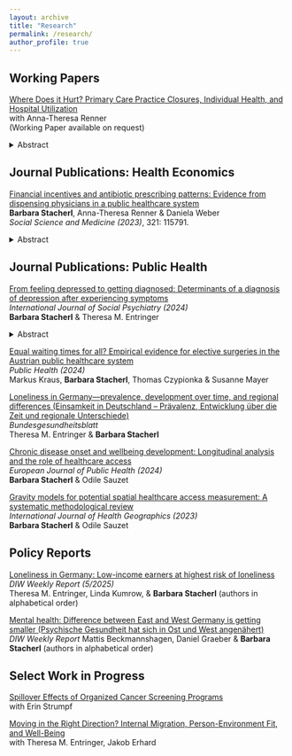 ```yaml
---
layout: archive
title: "Research"
permalink: /research/
author_profile: true
---
```


## Working Papers

<u>Where Does it Hurt? Primary Care Practice Closures, Individual Health, and Hospital Utilization</u> \
with Anna-Theresa Renner \
(Working Paper available on request)

<details>
<summary>Abstract</summary>
<br>
In this paper we study the implications of local practice closures in Germany on the population's health status and hospital utilization. This is especially relevant considering existing and expected GP shortages due to a wave of retirement among physicians of the baby-boomer generation.
To identify causal effects we collate a list of geocoded practice closures in Germany between 2011 and 2016, and spatially match them with the affected patient population using a catchment area approach. Exploiting detailed survey data from the German Socio-Economic Panel (GSOEP) with the exact geographical location of the participants, we estimate the effects of GP practice closures on individual health status and inpatient stay using a difference-in-differences framework. We contribute to the literature on GP market exits by disentangling the two pathways through which care discontinuity might impact patient health: (temporary) unavailability of care and re-matching with a new physician. 
We find small negative effects of a primary care discontinuity for self-reported health but not for quasi-objective physical health. Further, we find sizeable positive effects for overall hospitalization risk in a given year (+18%) and for the number inpatient stays (+20%). We show that these effects differ by local GP supply which reflects different re-matching probabilities. The negative effect on health status is driven by individuals in areas with lower GP supply likely showing perceived health effects of temporary GP absence. The positive effect on hospitalizations is driven by individuals in areas with higher GP supply, likely showing referral effects upon patient re-assessment after GP re-matching. Results are stable across a breadth of sensitivity checks, reported as a specification matrix. 
Our results show that in settings with high GP supply, care discontinuity results in increased hospital utilization in the short run, while in settings with low supply, care discontinuity is consequential for patient health.
</details>


## Journal Publications: Health Economics

[Financial incentives and antibiotic prescribing patterns: Evidence from
dispensing physicians in a public healthcare system](https://www.sciencedirect.com/science/article/pii/S027795362300148X) \
**Barbara Stacherl**, Anna-Theresa Renner & Daniela Weber \
*Social Science and Medicine (2023)*, 321: 115791.
<details>
<summary>Abstract</summary>
<br>
To ensure sufficient access to healthcare in remote areas, some countries allow physicians to directly dispense prescribed drugs through on-site pharmacies. Depending on the medication prescribed, this may pose a significant financial incentive for physicians to over-prescribe. This study, therefore, explored the effect of on-site pharmacies on antibiotic dispensing in a social health insurance system. Investigating physicians’ prescribing behavior is especially relevant in the case of antibiotics, as over-utilization expedites antimicrobial resistance, leading to the development of untreatable bacterial infections. The empirical analysis was based on comprehensive administrative data on 13,741 antibiotic prescriptions issued by all 4044 public general practitioners (GPs) in Austria between 2016 and 2019. Switches from dispensing to non-dispensing status (and vice versa) were exploited in a difference-in-difference framework to mitigate a potential selection bias. GPs with the right to dispense over the entire observed period were used as the control group, and those who had either lost or gained the right to dispense as the treatment group. The results from a log-linear mixed model show that not currently operating an on-site pharmacy is associated with a 9.2% lower dispensing rate (i.e., antibiotics per 1000 yearly consultations). The results are robust to potential differences between GPs who switch from dispensing to non-dispensing and those who switch from non-dispensing to dispensing, to potential patient sorting, and to different functional forms. A prescribing effect interpretation (i.e., financial incentives give rise to more prescriptions for antibiotics) explains the observed volume effect provided that the share of unfilled antibiotic prescriptions issued by non-dispensing physicians does not exceed 4%.
</details>

## Journal Publications: Public Health

[From feeling depressed to getting diagnosed: Determinants of a diagnosis of
depression after experiencing symptoms](https://journals.sagepub.com/doi/full/10.1177/00207640241303038) \
*International Journal of Social Psychiatry (2024)* \
**Barbara Stacherl** & Theresa M. Entringer
<details>
<summary>Abstract</summary>
<br>
Receiving a formal diagnosis for a depressive disorder is a prerequisite for getting treatment, yet the illness inherently complicates care-seeking. Thus, understanding the process from depression symptoms to diagnosis is crucial. This study aims to disentangle (1) risk factors for depression symptoms from (2) facilitators and barriers to receiving a diagnosis after experiencing depression symptoms. We used data from the German Socio-Economic Panel. Within a sample of 40,238 individuals, we investigated factors predicting depression symptoms, assessed with the SF-12 Mental Component Summary score. Additionally, within a subsample of 3,444 individuals with depression symptoms, we analyzed factors associated with receiving a first-ever diagnosis in the subsequent year. These factors included health status, demographics, socioeconomic characteristics, personality traits, and health infrastructure. Depression symptoms were associated with chronic physical conditions, female gender, middle age, living alone, fewer close friends, being unemployed or not working, lower income, lower agreeableness, conscientiousness, or extraversion, and higher neuroticism. Additionally, poorer overall mental and physical health, female gender, older age, unemployment, and neuroticism were positively associated with receiving a formal diagnosis. Access to general practitioners and psychotherapists was not associated with receiving a formal diagnosis. Our results replicated previous research on risk factors for depression symptoms. Moreover, some risk factors for experiencing symptoms (female gender, middle age, unemployment, and higher neuroticism) subsequently also facilitated receiving a formal depression diagnosis. Thus, this study underscores the importance of considering the chronological sequence in the process from depression symptoms to diagnosis.
</details>


[Equal waiting times for all? Empirical evidence for elective
surgeries in the Austrian public healthcare system](https://www.sciencedirect.com/science/article/pii/S0033350624003512) \
*Public Health (2024)* \
Markus Kraus, **Barbara Stacherl**, Thomas Czypionka & Susanne Mayer

[Loneliness in Germany—prevalence, development over time, and regional differences (Einsamkeit in Deutschland – Prävalenz, Entwicklung über die Zeit und regionale
Unterschiede)](https://link.springer.com/article/10.1007/s00103-024-03937-y) \
*Bundesgesundheitsblatt* \
Theresa M. Entringer & **Barbara Stacherl**

[Chronic disease onset and wellbeing development: Longitudinal analysis and the role of
healthcare access](https://academic.oup.com/eurpub/article/34/1/29/7295825) \
*European Journal of Public Health (2024)* \
**Barbara Stacherl** & Odile Sauzet

[Gravity models for potential spatial healthcare access measurement: A systematic
methodological review](https://ij-healthgeographics.biomedcentral.com/articles/10.1186/s12942-023-00358-z) \
*International Journal of Health Geographics (2023)* \
**Barbara Stacherl** & Odile Sauzet


## Policy Reports

[Loneliness in Germany: Low-income earners at highest risk of loneliness](https://www.diw.de/documents/publikationen/73/diw_01.c.935131.de/dwr-25-05-1.pdf) \
*DIW Weekly Report (5/2025)* \
Theresa M. Entringer, Linda Kumrow, & **Barbara Stacherl** (authors in alphabetical order)

[Mental health: Difference between East and West Germany is
getting smaller (Psychische Gesundheit hat sich in Ost und West angenähert)](https://www.diw.de/documents/publikationen/73/diw_01.c.881929.de/23-40.pdf) \
*DIW Weekly Report*
Mattis Beckmannshagen, Daniel Graeber & **Barbara Stacherl** (authors in alphabetical order)


## Select Work in Progress

<u>Spillover Effects of Organized Cancer Screening Programs</u> \
with Erin Strumpf

<u>Moving in the Right Direction? Internal Migration, Person-Environment Fit, and Well-Being</u> \
with Theresa M. Entringer, Jakob Erhard
